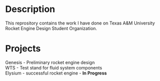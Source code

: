 # Description
This reprository contains the work I have done on Texas A&M University Rocket Engine Design Student Organization.

# Projects
Genesis - Preliminary rocket engine design\
WTS - Test stand for fluid system components\
Elysium - successful rocket engine - __In Progress__
